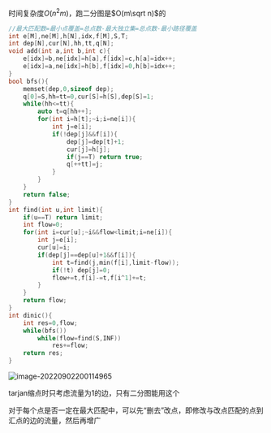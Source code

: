 时间复杂度$O(n^{2}m)$，跑二分图是$O(m\sqrt n)$的

```c++
//最大匹配数=最小点覆盖=总点数-最大独立集=总点数-最小路径覆盖
int e[M],ne[M],h[N],idx,f[M],S,T;
int dep[N],cur[N],hh,tt,q[N];
void add(int a,int b,int c){
    e[idx]=b,ne[idx]=h[a],f[idx]=c,h[a]=idx++;
    e[idx]=a,ne[idx]=h[b],f[idx]=0,h[b]=idx++;
}
bool bfs(){
    memset(dep,0,sizeof dep);
    q[0]=S,hh=tt=0,cur[S]=h[S],dep[S]=1;
    while(hh<=tt){
        auto t=q[hh++];
        for(int i=h[t];~i;i=ne[i]){
            int j=e[i];
            if(!dep[j]&&f[i]){
                dep[j]=dep[t]+1;
                cur[j]=h[j];
                if(j==T) return true;
                q[++tt]=j;
            }
        }
    }
    return false;
}
int find(int u,int limit){
    if(u==T) return limit;
    int flow=0;
    for(int i=cur[u];~i&&flow<limit;i=ne[i]){
        int j=e[i];
        cur[u]=i;
        if(dep[j]==dep[u]+1&&f[i]){
            int t=find(j,min(f[i],limit-flow));
            if(!t) dep[j]=0;
            flow+=t,f[i]-=t,f[i^1]+=t;
        }
    }
    return flow;
}
int dinic(){
    int res=0,flow;
    while(bfs())
        while(flow=find(S,INF))
            res+=flow;
    return res;
}
```

![image-20220902200114965](https://cartoonwqy.oss-cn-nanjing.aliyuncs.com/boke/image-20220902200114965.png)

tarjan缩点时只考虑流量为1的边，只有二分图能用这个

对于每个点是否一定在最大匹配中，可以先“删去”改点，即修改与改点匹配的点到汇点的边的流量，然后再增广

